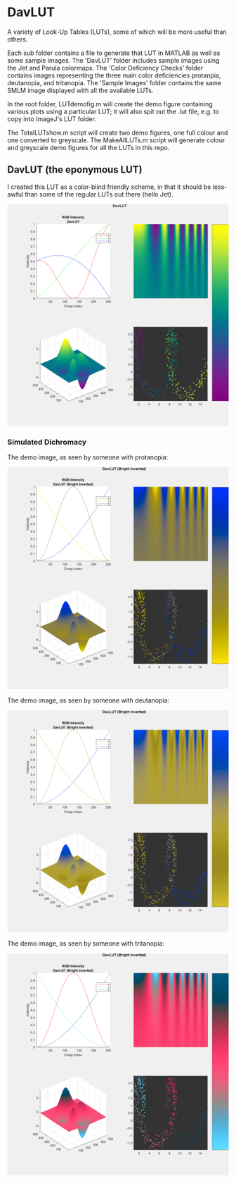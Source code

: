 # DavLUT
A variety of Look-Up Tables (LUTs), some of which will be more useful than others.

Each sub folder contains a file to generate that LUT in MATLAB as well as some sample images.
The 'DavLUT' folder includes sample images using the Jet and Parula colormaps.
The 'Color Deficiency Checks' folder contains images representing the three main color deficiencies protanpia, deutanopia, and tritanopia.
The 'Sample Images' folder contains the same SMLM image displayed with all the available LUTs.

In the root folder, LUTdemofig.m will create the demo figure containing various plots using a particular LUT; it will also spit out the .lut file, e.g. to copy into ImageJ's LUT folder.

The TotalLUTshow.m script will create two demo figures, one full colour and one converted to greyscale. The MakeAllLUTs.m script will generate colour and greyscale demo figures for all the LUTs in this repo.

## DavLUT (the eponymous LUT)
I created this LUT as a color-blind friendly scheme, in that it should be less-awful than some of the regular LUTs out there (hello Jet).

![DavLUT](DavLUT/DavLUT_colour.png?raw=true "DavLUT")

### Simulated Dichromacy

The demo image, as seen by someone with protanopia:

![DavLUT - Protanope](Color%20Deficiency%20Checks/DavLUT-Bright-Inverted_colour.png-Protanope.png?raw=true "DavLUT - Protanope")

The demo image, as seen by someone with deutanopia:

![DavLUT - Deuteranope](Color%20Deficiency%20Checks/DavLUT-Bright-Inverted_colour.png-Deuteranope.png?raw=true "DavLUT - Deuteranope")

The demo image, as seen by someone with tritanopia:

![DavLUT - Tritanope](Color%20Deficiency%20Checks/DavLUT-Bright-Inverted_colour.png-Tritanope.png?raw=true "DavLUT - Tritanope")


